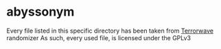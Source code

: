 # abyssonym

Every file listed in this specific directory has been taken from [Terrorwave](https://github.com/abyssonym/terrorwave) randomizer
As such, every used file, is licensed under the GPLv3
